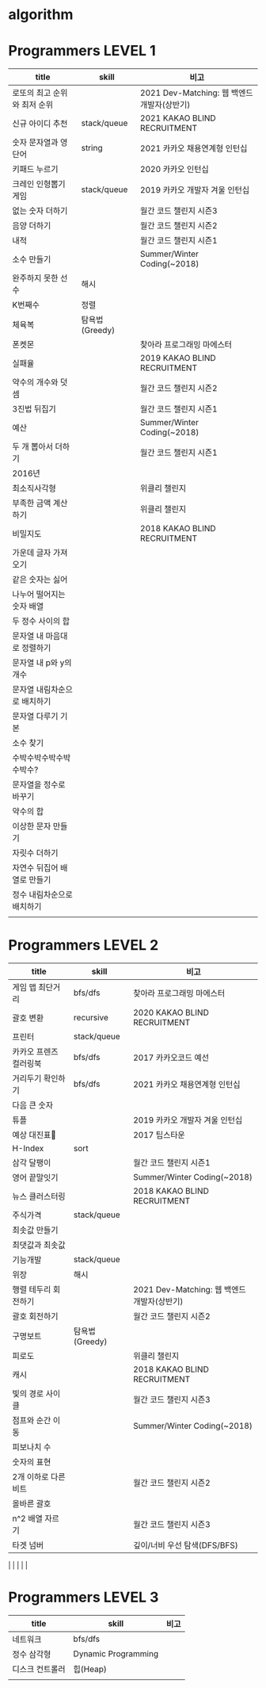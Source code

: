 # algorithm

# **Programmers LEVEL 1**

| title                        | skill          | 비고                                        |
| ---------------------------- | -------------- | ------------------------------------------- |
| 로또의 최고 순위와 최저 순위 |                | 2021 Dev-Matching: 웹 백엔드 개발자(상반기) |
| 신규 아이디 추천             | stack/queue    | 2021 KAKAO BLIND RECRUITMENT                |
| 숫자 문자열과 영단어         | string         | 2021 카카오 채용연계형 인턴십               |
| 키패드 누르기                |                | 2020 카카오 인턴십                          |
| 크레인 인형뽑기 게임         | stack/queue    | 2019 카카오 개발자 겨울 인턴십              |
| 없는 숫자 더하기             |                | 월간 코드 챌린지 시즌3                      |
| 음양 더하기                  |                | 월간 코드 챌린지 시즌2                      |
| 내적                         |                | 월간 코드 챌린지 시즌1                      |
| 소수 만들기                  |                | Summer/Winter Coding(~2018)                 |
| 완주하지 못한 선수           | 해시           |                                             |
| K번째수                      | 정렬           |                                             |
| 체육복                       | 탐욕법(Greedy) |                                             |
| 폰켓몬                       |                | 찾아라 프로그래밍 마에스터                  |
| 실패율                       |                | 2019 KAKAO BLIND RECRUITMENT                |
| 약수의 개수와 덧셈           |                | 월간 코드 챌린지 시즌2                      |
| 3진법 뒤집기                 |                | 월간 코드 챌린지 시즌1                      |
| 예산                         |                | Summer/Winter Coding(~2018)                 |
| 두 개 뽑아서 더하기          |                | 월간 코드 챌린지 시즌1                      |
| 2016년                       |                |                                             |
| 최소직사각형                 |                | 위클리 챌린지                               |
| 부족한 금액 계산하기         |                | 위클리 챌린지                               |
| 비밀지도                     |                | 2018 KAKAO BLIND RECRUITMENT                |
| 가운데 글자 가져오기         |                |                                             |
| 같은 숫자는 싫어             |                |                                             |
| 나누어 떨어지는 숫자 배열    |                |                                             |
| 두 정수 사이의 합            |                |                                             |
| 문자열 내 마음대로 정렬하기  |                |                                             |
| 문자열 내 p와 y의 개수       |                |                                             |
| 문자열 내림차순으로 배치하기 |                |                                             |
| 문자열 다루기 기본           |                |                                             |
| 소수 찾기                    |                |                                             |
| 수박수박수박수박수박수?      |                |                                             |
| 문자열을 정수로 바꾸기       |                |                                             |
| 약수의 합                    |                |                                             |
| 이상한 문자 만들기           |                |                                             |
| 자릿수 더하기                |                |                                             |
| 자연수 뒤집어 배열로 만들기  |                |                                             |
| 정수 내림차순으로 배치하기   |                |                                             |
|                              |                |                                             |

# **Programmers LEVEL 2**

| title                  | skill          | 비고                                        |
| ---------------------- | -------------- | ------------------------------------------- |
| 게임 맵 최단거리       | bfs/dfs        | 찾아라 프로그래밍 마에스터                  |
| 괄호 변환              | recursive      | 2020 KAKAO BLIND RECRUITMENT                |
| 프린터                 | stack/queue    |                                             |
| 카카오 프렌즈 컬러링북 | bfs/dfs        | 2017 카카오코드 예선                        |
| 거리두기 확인하기      | bfs/dfs        | 2021 카카오 채용연계형 인턴십               |
| 다음 큰 숫자           |                |                                             |
| 튜플                   |                | 2019 카카오 개발자 겨울 인턴십              |
| 예상 대진표            |                | 2017 팁스타운                               |
| H-Index                | sort           |                                             |
| 삼각 달팽이            |                | 월간 코드 챌린지 시즌1                      |
| 영어 끝말잇기          |                | Summer/Winter Coding(~2018)                 |
| 뉴스 클러스터링        |                | 2018 KAKAO BLIND RECRUITMENT                |
| 주식가격               | stack/queue    |                                             |
| 최솟값 만들기          |                |                                             |
| 최댓값과 최솟값        |                |                                             |
| 기능개발               | stack/queue    |                                             |
| 위장                   | 해시           |                                             |
| 행렬 테두리 회전하기   |                | 2021 Dev-Matching: 웹 백엔드 개발자(상반기) |
| 괄호 회전하기          |                | 월간 코드 챌린지 시즌2                      |
| 구명보트               | 탐욕법(Greedy) |                                             |
| 피로도                 |                | 위클리 챌린지                               |
| 캐시                   |                | 2018 KAKAO BLIND RECRUITMENT                |
| 빛의 경로 사이클       |                | 월간 코드 챌린지 시즌3                      |
| 점프와 순간 이동       |                | Summer/Winter Coding(~2018)                 |
| 피보나치 수            |                |                                             |
| 숫자의 표현            |                |                                             |
| 2개 이하로 다른 비트   |                | 월간 코드 챌린지 시즌2                      |
| 올바른 괄호            |                |                                             |
| n^2 배열 자르기        |                | 월간 코드 챌린지 시즌3                      |
| 타겟 넘버              |                | 깊이/너비 우선 탐색(DFS/BFS)                |

|
| | | |

# **Programmers LEVEL 3**

| title           | skill               | 비고 |
| --------------- | ------------------- | ---- |
| 네트워크        | bfs/dfs             |      |
| 정수 삼각형     | Dynamic Programming |      |
| 디스크 컨트롤러 | 힙(Heap)            |      |
|                 |                     |      |
